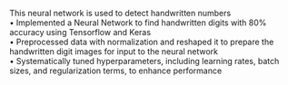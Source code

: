 This neural network is used to detect handwritten numbers
<br/>
• Implemented a Neural Network to find handwritten digits with 80% accuracy using Tensorflow and Keras
<br/>
• Preprocessed data with normalization and reshaped it to prepare the handwritten digit images for input to the neural network
<br/>
• Systematically tuned hyperparameters, including learning rates, batch sizes, and regularization terms, to enhance performance
